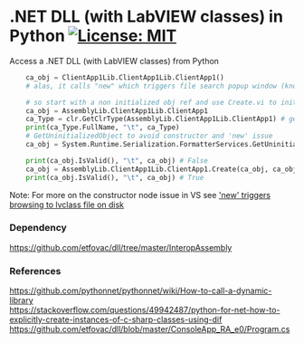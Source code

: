 # .NET DLL (with LabVIEW classes) in Python [![License: MIT](https://img.shields.io/badge/License-MIT-blue.svg)](https://github.com/etfovac/lv-net-dll-py/blob/master/LICENSE) 
 Access a .NET DLL (with LabVIEW classes) from Python  

``` python 
    ca_obj = ClientApp1Lib.ClientApp1Lib.ClientApp1()  
    # alas, it calls "new" which triggers file search popup window (known LabVIEW class issue)  
```  
``` python
    # so start with a non initialized obj ref and use Create.vi to initialize the LabVIEW class ref
    ca_obj = AssemblyLib.ClientApp1Lib.ClientApp1  
    ca_Type = clr.GetClrType(AssemblyLib.ClientApp1Lib.ClientApp1) # get type  
    print(ca_Type.FullName, "\t", ca_Type)  
    # GetUninitializedObject to avoid constructor and 'new' issue  
    ca_obj = System.Runtime.Serialization.FormatterServices.GetUninitializedObject(ca_Type)  
```  
``` python
    print(ca_obj.IsValid(), "\t", ca_obj) # False
    ca_obj = AssemblyLib.ClientApp1Lib.ClientApp1.Create(ca_obj, ca_obj)
    print(ca_obj.IsValid(), "\t", ca_obj) # True
``` 
Note: For more on the constructor node issue in VS see <a href="https://github.com/etfovac/dll/issues/2#issue-673036198">'new' triggers browsing to lvclass file on disk</a>  

### Dependency
https://github.com/etfovac/dll/tree/master/InteropAssembly

### References
https://github.com/pythonnet/pythonnet/wiki/How-to-call-a-dynamic-library  
https://stackoverflow.com/questions/49942487/python-for-net-how-to-explicitly-create-instances-of-c-sharp-classes-using-dif  
https://github.com/etfovac/dll/blob/master/ConsoleApp_RA_e0/Program.cs
